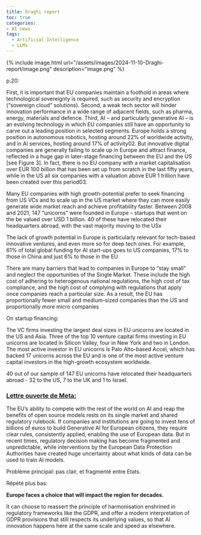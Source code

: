 ```yaml
---
title: Draghi report
toc: true
categories: 
- AI news
tags:
  - Artificial Intelligence
  - LLMs
---
```



{% include image.html url="/assets/images/2024-11-10-Draghi-report/image.png" description="image.png" %}

p.20:

First, it is important that EU companies maintain a foothold in areas where technological sovereignty is required,
such as security and encryption (“sovereign cloud” solutions). Second, a weak tech sector will hinder innovation
performance in a wide range of adjacent fields, such as pharma, energy, materials and defence. Third, AI – and
particularly generative AI – is an evolving technology in which EU companies still have an opportunity to carve out
a leading position in selected segments. Europe holds a strong position in autonomous robotics, hosting around
22% of worldwide activity, and in AI services, hosting around 17% of activity02. But innovative digital companies are
generally failing to scale up in Europe and attract finance, reflected in a huge gap in later-stage financing between
the EU and the US [see Figure 3]. In fact, there is no EU company with a market capitalisation over EUR 100 billion
that has been set up from scratch in the last fifty years, while in the US all six companies with a valuation above EUR
1 trillion have been created over this period03.

Many EU companies with high growth-potential prefer to seek
financing from US VCs and to scale up in the US market where they can more easily generate wide market reach and
achieve profitability faster. Between 2008 and 2021, 147 “unicorns” were founded in Europe – startups that went on
the be valued over USD 1 billion. 40 of these have relocated their headquarters abroad, with the vast majority moving to the USx

The lack of growth potential in Europe is particularly relevant for tech-based innovative ventures, and
even more so for deep tech ones. For example, 61% of total global funding for AI start-ups goes to US companies, 17%
to those in China and just 6% to those in the EU

There are many barriers that lead to companies in Europe to “stay small” and neglect the opportunities of the Single Market. These include the high cost of
adhering to heterogenous national regulations, the high cost of tax compliance, and the high cost of complying with
regulations that apply once companies reach a particular size. As a result, the EU has proportionally fewer small and
medium-sized companies than the US and proportionally more micro companies

On startup financing:

The VC firms investing the largest deal sizes in EU unicorns are located in the US and Asia. Three of
the top 10 venture capital firms investing in EU unicorns are located in Silicon Valley, four in New York and two
in London. The most active investor in EU unicorns is Palo Alto-based Accel, which has backed 17
unicorns across the EU and is one of the most active venture capital investors in the high-growth
ecosystem worldwide.

40 out of our sample of 147 EU unicorns have relocated their headquarters abroad - 32 to the US, 7
to the UK and 1 to Israel.

### [Lettre ouverte de Meta:](https://www.euneedsai.com/#signatories)

The EU’s ability to compete with the rest of the world on AI and reap the benefits of open source models rests on its single market and shared regulatory rulebook. If companies and institutions are going to invest tens of billions of euros to build Generative AI for European citizens, they require clear rules, consistently applied, enabling the use of European data. But in recent times, regulatory decision making has become fragmented and unpredictable, while interventions by the European Data Protection Authorities have created huge uncertainty about what kinds of data can be used to train AI models. 

Problème principal: pas clair, et fragmenté entre Etats.

Répété plus bas:

**Europe faces a choice that will impact the region for decades.**

It can choose to reassert the principle of harmonisation enshrined in regulatory frameworks like the GDPR, and offer a modern interpretation of GDPR provisions that still respects its underlying values, so that AI innovation happens here at the same scale and speed as elsewhere.